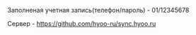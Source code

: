 Заполненая учетная запись(телефон/пароль) - 01/12345678

Сервер - https://github.com/hyoo-ru/sync.hyoo.ru
